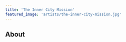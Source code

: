 ```yaml
---
title: 'The Inner City Mission'
featured_image: 'artists/the-inner-city-mission.jpg'
---
```


## About


